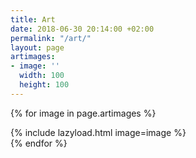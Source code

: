 ```yaml
---
title: Art
date: 2018-06-30 20:14:00 +02:00
permalink: "/art/"
layout: page
artimages:
- image: ''
  width: 100
  height: 100
---
```


{% for image in page.artimages %}
<div class="col-3">
    {% include lazyload.html image=image %}
</div>
{% endfor %}

